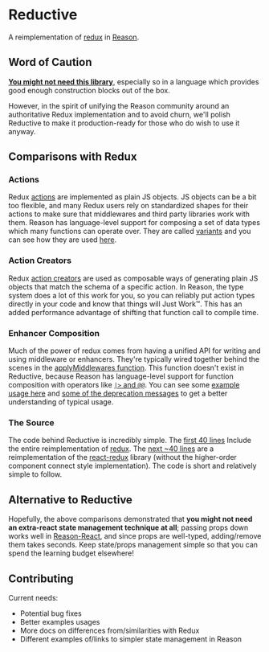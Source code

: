 # Reductive

A reimplementation of [redux](https://github.com/reactjs/redux) in [Reason](https://github.com/facebook/reason).

## Word of Caution

**[You might not need this library](https://medium.com/@dan_abramov/you-might-not-need-redux-be46360cf367)**, especially so in a language which provides good enough construction blocks out of the box.

However, in the spirit of unifying the Reason community around an authoritative Redux implementation and to avoid churn, we'll polish Reductive to make it production-ready for those who do wish to use it anyway.

## Comparisons with Redux

### Actions
Redux [actions](http://redux.js.org/docs/basics/Actions.html) are implemented as plain JS objects. JS objects can be a bit too flexible, and many Redux users rely on standardized shapes for their actions to make sure that middlewares and third party libraries work with them. Reason has language-level support for composing a set of data types which many functions can operate over. They are called [variants](https://reasonml.github.io/guide/language/data-types#variants) and you can see how they are used [here](https://github.com/reasonml/reductive/blob/master/examples/basic/simpleStore.re).

### Action Creators
Redux [action creators](http://redux.js.org/docs/basics/Actions.html#action-creators) are used as composable ways of generating plain JS objects that match the schema of a specific action. In Reason, the type system does a lot of this work for you, so you can reliably put action types directly in your code and know that things will Just Work™. This has an added performance advantage of shifting that function call to compile time.

### Enhancer Composition
Much of the power of redux comes from having a unified API for writing and using middleware or enhancers. They're typically wired together behind the scenes in the [applyMiddlewares function](http://redux.js.org/docs/api/applyMiddleware.html). This function doesn't exist in Reductive, because Reason has language-level support for function composition with operators like [`|>` and `@@`](https://caml.inria.fr/pub/docs/manual-ocaml/libref/Pervasives.html#6_Compositionoperators). You can see some [example usage here](https://github.com/reasonml/reductive/blob/master/examples/immutable/timeTravelStore.re#L86-L87) and [some of the deprecation messages](https://github.com/reasonml/reductive/blob/master/src/reductive.rei#L39-L112) to get a better understanding of typical usage.

### The Source
The code behind Reductive is incredibly simple. The [first 40 lines](https://github.com/reasonml/reductive/blob/master/src/reductive.re#L1-L40) Include the entire reimplementation of [redux](https://github.com/reactjs/redux). The [next ~40 lines](https://github.com/reasonml/reductive/blob/master/src/reductive.re#L42-L83) are a reimplementation of the [react-redux](https://github.com/reactjs/react-redux) library (without the higher-order component connect style implementation). The code is short and relatively simple to follow.

## Alternative to Reductive

Hopefully, the above comparisons demonstrated that **you might not need an extra-react state management technique at all**; passing props down works well in [Reason-React](https://github.com/reasonml/reason-react), and since props are well-typed, adding/remove them takes seconds. Keep state/props management simple so that you can spend the learning budget elsewhere!

## Contributing
Current needs:

* Potential bug fixes
* Better examples usages
* More docs on differences from/similarities with Redux
* Different examples of/links to simpler state management in Reason
